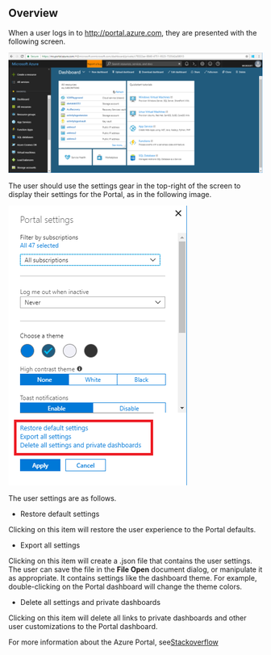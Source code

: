 
<a name="overview"></a>
## Overview

When a user logs in to http://portal.azure.com, they are presented with the following screen.

![alt-text](../media/portalfx-gdpr/portalfx-gdpr-1.png)

The user should use the settings gear in the top-right of the screen to display their settings for the Portal, as in the following image.

![alt-text](../media/portalfx-gdpr/portalfx-gdpr-2.png)

The user settings are as follows.

* Restore default settings

Clicking on this item will restore the user experience to the Portal defaults.

* Export all settings

Clicking on this item will create a .json file that contains the user settings.  The user can save the file in the **File Open** document dialog, or manipulate it as appropriate.  It contains settings like the dashboard theme.  For example, double-clicking on the Portal dashboard will change the theme colors.

* Delete all settings and private dashboards

Clicking on this item will delete all links to private dashboards and other user customizations to the Portal dashboard.


For more information about the Azure Portal, see[Stackoverflow](https://stackoverflow.microsoft.com) 